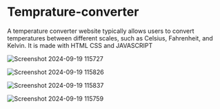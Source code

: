 # Temprature-converter
A temperature converter website typically allows users to convert temperatures between different scales, such as Celsius, Fahrenheit, and Kelvin.
It is made with HTML CSS and JAVASCRIPT

![Screenshot 2024-09-19 115727](https://github.com/user-attachments/assets/90298b8e-5349-4aff-833d-dd38689ad19f)

![Screenshot 2024-09-19 115826](https://github.com/user-attachments/assets/f4c5a9f0-9d91-4f69-8d88-992892d23970)

![Screenshot 2024-09-19 115837](https://github.com/user-attachments/assets/62b4e6c0-0d79-4c80-a58f-bbcb7adf77c6)

![Screenshot 2024-09-19 115759](https://github.com/user-attachments/assets/2585d4cf-15b2-4d65-b27f-8ccc485e1c4e)

